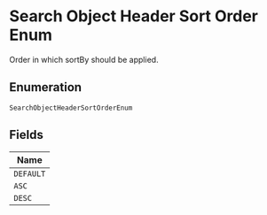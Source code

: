 
# Search Object Header Sort Order Enum

Order in which sortBy should be applied.

## Enumeration

`SearchObjectHeaderSortOrderEnum`

## Fields

| Name |
|  --- |
| `DEFAULT` |
| `ASC` |
| `DESC` |


